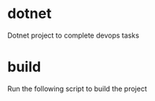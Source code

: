 # dotnet
Dotnet project to complete devops tasks
# build 
Run the following script to build the project